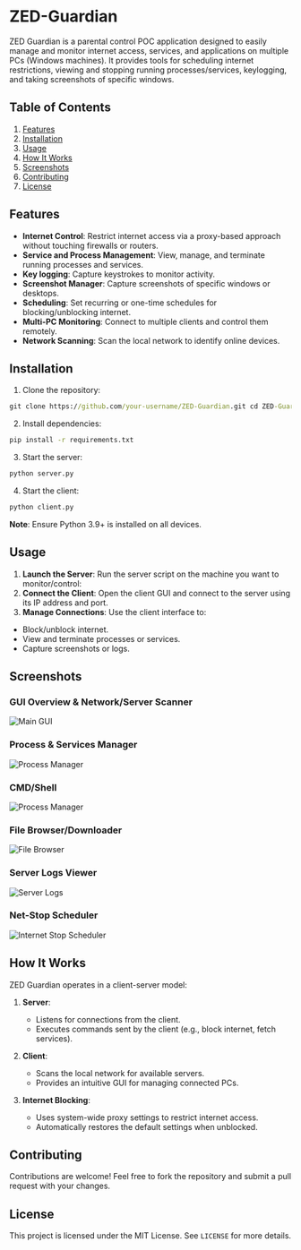 # ZED-Guardian
ZED Guardian is a parental control POC application designed to easily manage and monitor internet access, services, and applications on multiple PCs (Windows machines). It provides tools for scheduling internet restrictions, viewing and stopping running processes/services, keylogging, and taking screenshots of specific windows.

## Table of Contents
1. [Features](#features)
2. [Installation](#installation)
3. [Usage](#usage)
4. [How It Works](#how-it-works)
5. [Screenshots](#screenshots)
6. [Contributing](#contributing)
7. [License](#license)

## Features
- **Internet Control**: Restrict internet access via a proxy-based approach without touching firewalls or routers.
- **Service and Process Management**: View, manage, and terminate running processes and services.
- **Key logging**: Capture keystrokes to monitor activity.
- **Screenshot Manager**: Capture screenshots of specific windows or desktops.
- **Scheduling**: Set recurring or one-time schedules for blocking/unblocking internet.
- **Multi-PC Monitoring**: Connect to multiple clients and control them remotely.
- **Network Scanning**: Scan the local network to identify online devices.


## Installation
1. Clone the repository:
```cmd
git clone https://github.com/your-username/ZED-Guardian.git cd ZED-Guardian
```
2. Install dependencies:
```cmd
pip install -r requirements.txt
```
3. Start the server:
```cmd
python server.py
```
4. Start the client:
```cmd
python client.py
```
**Note**: Ensure Python 3.9+ is installed on all devices.

## Usage
1. **Launch the Server**:
   Run the server script on the machine you want to monitor/control:
2. **Connect the Client**:
Open the client GUI and connect to the server using its IP address and port.
3. **Manage Connections**:
Use the client interface to:
- Block/unblock internet.
- View and terminate processes or services.
- Capture screenshots or logs.

## Screenshots

### GUI Overview & Network/Server Scanner
![Main GUI](screenshots/004623.png)

### Process & Services Manager
![Process Manager](screenshots/004647.png)

### CMD/Shell
![Process Manager](screenshots/004828.png)

### File Browser/Downloader
![File Browser](screenshots/005003.png)

### Server Logs Viewer
![Server Logs](screenshots/004606.png)

### Net-Stop Scheduler
![Internet Stop Scheduler](screenshots/004759.png)


## How It Works
ZED Guardian operates in a client-server model:
1. **Server**:
   - Listens for connections from the client.
   - Executes commands sent by the client (e.g., block internet, fetch services).

2. **Client**:
   - Scans the local network for available servers.
   - Provides an intuitive GUI for managing connected PCs.

3. **Internet Blocking**:
   - Uses system-wide proxy settings to restrict internet access.
   - Automatically restores the default settings when unblocked.

## Contributing
Contributions are welcome! Feel free to fork the repository and submit a pull request with your changes.

## License
This project is licensed under the MIT License. See `LICENSE` for more details.

